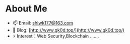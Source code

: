 <!--
- 🔭 I’m currently working on ...
- 🌱 I’m currently learning ...
- 👯 I’m looking to collaborate on ...
- 🤔 I’m looking for help with ...
- 💬 Ask me about ...
- 📫 How to reach me: ...
- 😄 Pronouns: ...
- ⚡ Fun fact: ...
-->
# About Me
- 📫 Email: shiwk177@163.com
- 📖 Blog:  [http://www.gk0d.top/](http://www.gk0d.top/)
- ⚡ Interest：Web Security,Blockchain .......


  
<!--

<p align="center">
  <img height="130px" width="49%" src="https://github-readme-stats-git-masterrstaa-rickstaa.vercel.app/api?username=gk0d&hide_title=true&hide_border=true&show_icons=trueline_height=21&text_color=000&icon_color=000&bg_color=0,ea6161,ffc64d,fffc4d,52fa5a&theme=graywhite" />

<img height="130px" width="49%" src="https://github-readme-stats-git-masterrstaa-rickstaa.vercel.app/api/top-langs/?username=gk0d&hide_title=true&hide_border=true&layout=compact&langs_count=6&text_color=000&icon_color=fff&bg_color=0,52fa5a,4dfcff,c64dff&theme=graywhite" />
</p>




